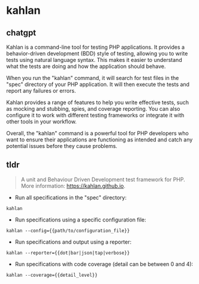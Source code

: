# kahlan 
## chatgpt 
Kahlan is a command-line tool for testing PHP applications. It provides a behavior-driven development (BDD) style of testing, allowing you to write tests using natural language syntax. This makes it easier to understand what the tests are doing and how the application should behave.

When you run the "kahlan" command, it will search for test files in the "spec" directory of your PHP application. It will then execute the tests and report any failures or errors.

Kahlan provides a range of features to help you write effective tests, such as mocking and stubbing, spies, and coverage reporting. You can also configure it to work with different testing frameworks or integrate it with other tools in your workflow.

Overall, the "kahlan" command is a powerful tool for PHP developers who want to ensure their applications are functioning as intended and catch any potential issues before they cause problems. 

## tldr 
 
> A unit and Behaviour Driven Development test framework for PHP.
> More information: <https://kahlan.github.io>.

- Run all specifications in the "spec" directory:

`kahlan`

- Run specifications using a specific configuration file:

`kahlan --config={{path/to/configuration_file}}`

- Run specifications and output using a reporter:

`kahlan --reporter={{dot|bar|json|tap|verbose}}`

- Run specifications with code coverage (detail can be between 0 and 4):

`kahlan --coverage={{detail_level}}`
